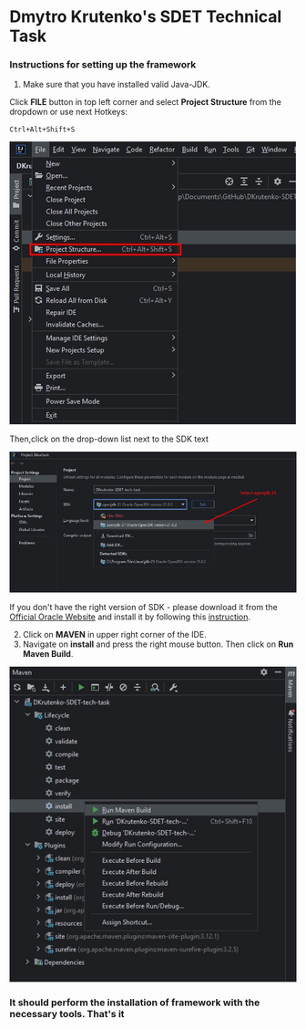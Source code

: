 # Dmytro Krutenko's SDET Technical Task

### Instructions for setting up the framework

1) Make sure that you have installed valid Java-JDK.

Click **FILE** button in top left corner and select **Project Structure**
from the dropdown or use next Hotkeys:
```
Ctrl+Alt+Shift+S
```

![project_structure.jpg](images%2Fproject_structure.jpg)

Then,click on the drop-down list next to the SDK text

![project_sdk.jpg](images%2Fproject_sdk.jpg)


If you don't have the right version of SDK - please download it from the [Official Oracle Website](https://www.oracle.com/java/technologies/downloads/)
and install it by following this [instruction](https://docs.oracle.com/en/java/javase/21/install/overview-jdk-installation.html#GUID-8677A77F-231A-40F7-98B9-1FD0B48C346A).

2) Click on **MAVEN** in upper right corner of the IDE.
3) Navigate on **install** and press the right mouse button. Then click on **Run Maven Build**.

![maven_install.jpg](images%2Fmaven_install.jpg)

### It should perform the installation of framework with the necessary tools. That's it

